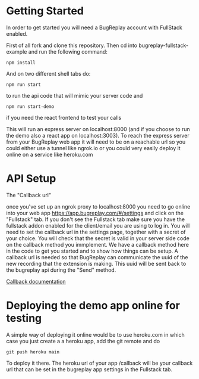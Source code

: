 # Getting Started

In order to get started you will need a BugReplay account with FullStack enabled. 

First of all fork and clone this repository. Then cd into bugreplay-fullstack-example and run the following command: 

`npm install`

And on two different shell tabs do: 

`npm run start`

to run the api code that will mimic your server code and

`npm run start-demo` 

if you need the react frontend to test your calls

 This will run an express server on localhost:8000 (and if you choose to run the demo also a react app on localhost:3003).
 To reach the express server from your BugReplay web app it will need to be on a reachable url so you could either use a tunnel like ngrok.io or you could very easily deploy it online on a service like heroku.com
 

# API Setup

The "Callback url"

once you've set up an ngrok proxy to localhost:8000 you need to go online into your web app https://app.bugreplay.com/#/settings and click on the "Fullstack" tab. 
If you don't see the Fullstack tab make sure you have the fullstack addon enabled for the client/email you are using to log in. You will need to set the callback url in the settings page, together with a secret of your choice. You will check that the secret is valid in your server side code on the callback method you immplement. We have a callback method here in the code to get you started and to show how things can be setup. A callback url is needed so that BugReplay can communicate the uuid of the new recording that the extension is making. This uuid will be sent back to the bugreplay api during the "Send" method.

[Callback documentation](https://github.com/BugReplay/bugreplay-fullstack-example/wiki/send-method)


# Deploying the demo app online for testing

A simple way of deploying it online would be to use heroku.com in which case you just create a a heroku app, add the git remote and do

`git push heroku main`

To deploy it there. The heroku url of your app /callback will be your callback url that can be set in the bugreplay app settings in the Fullstack tab.
